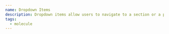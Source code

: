 ```yaml
---
name: Dropdown Items
description: Dropdown items allow users to navigate to a section or a page.
tags:
  - molecule
---
```


<!-- CODE IMPORTS -->

<!-- prettier-ignore -->
<!-- END CODE IMPORTS -->

<DocHeader props={props}/>
